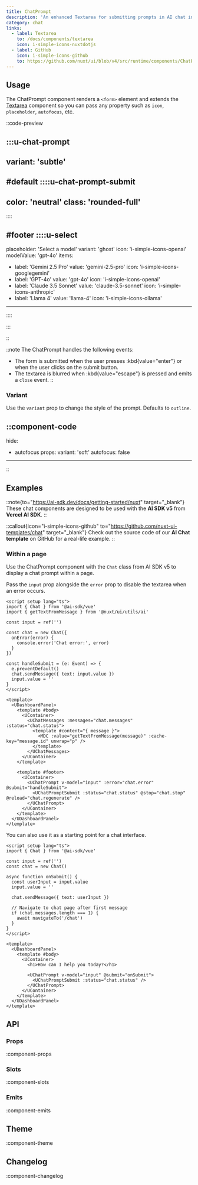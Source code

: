 ```yaml
---
title: ChatPrompt
description: 'An enhanced Textarea for submitting prompts in AI chat interfaces.'
category: chat
links:
  - label: Textarea
    to: /docs/components/textarea
    icon: i-simple-icons-nuxtdotjs
  - label: GitHub
    icon: i-simple-icons-github
    to: https://github.com/nuxt/ui/blob/v4/src/runtime/components/ChatPrompt.vue
---
```


## Usage

The ChatPrompt component renders a `<form>` element and extends the [Textarea](/docs/components/textarea) component so you can pass any property such as `icon`, `placeholder`, `autofocus`, etc.

::code-preview

:::u-chat-prompt
---
variant: 'subtle'
---

#default
::::u-chat-prompt-submit
---
color: 'neutral'
class: 'rounded-full'
---
::::

#footer
::::u-select
---
placeholder: 'Select a model'
variant: 'ghost'
icon: 'i-simple-icons-openai'
modelValue: 'gpt-4o'
items:
  - label: 'Gemini 2.5 Pro'
    value: 'gemini-2.5-pro'
    icon: 'i-simple-icons-googlegemini'
  - label: 'GPT-4o'
    value: 'gpt-4o'
    icon: 'i-simple-icons-openai'
  - label: 'Claude 3.5 Sonnet'
    value: 'claude-3.5-sonnet'
    icon: 'i-simple-icons-anthropic'
  - label: 'Llama 4'
    value: 'llama-4'
    icon: 'i-simple-icons-ollama'
---
::::

:::

::

::note
The ChatPrompt handles the following events:

- The form is submitted when the user presses :kbd{value="enter"} or when the user clicks on the submit button.
- The textarea is blurred when :kbd{value="escape"} is pressed and emits a `close` event.
::

### Variant

Use the `variant` prop to change the style of the prompt. Defaults to `outline`.

::component-code
---
hide:
  - autofocus
props:
  variant: 'soft'
  autofocus: false
---
::

## Examples

::note{to="https://ai-sdk.dev/docs/getting-started/nuxt" target="_blank"}
These chat components are designed to be used with the **AI SDK v5** from **Vercel AI SDK**.
::

::callout{icon="i-simple-icons-github" to="https://github.com/nuxt-ui-templates/chat" target="_blank"}
Check out the source code of our **AI Chat template** on GitHub for a real-life example.
::

### Within a page

Use the ChatPrompt component with the `Chat` class from AI SDK v5 to display a chat prompt within a page.

Pass the `input` prop alongside the `error` prop to disable the textarea when an error occurs.

```vue [pages/\[id\\].vue] {2-4,7,11-15,19}
<script setup lang="ts">
import { Chat } from '@ai-sdk/vue'
import { getTextFromMessage } from '@nuxt/ui/utils/ai'

const input = ref('')

const chat = new Chat({
  onError(error) {
    console.error('Chat error:', error)
  }
})

const handleSubmit = (e: Event) => {
  e.preventDefault()
  chat.sendMessage({ text: input.value })
  input.value = ''
}
</script>

<template>
  <UDashboardPanel>
    <template #body>
      <UContainer>
        <UChatMessages :messages="chat.messages" :status="chat.status">
          <template #content="{ message }">
            <MDC :value="getTextFromMessage(message)" :cache-key="message.id" unwrap="p" />
          </template>
        </UChatMessages>
      </UContainer>
    </template>

    <template #footer>
      <UContainer>
        <UChatPrompt v-model="input" :error="chat.error" @submit="handleSubmit">
          <UChatPromptSubmit :status="chat.status" @stop="chat.stop" @reload="chat.regenerate" />
        </UChatPrompt>
      </UContainer>
    </template>
  </UDashboardPanel>
</template>
```

You can also use it as a starting point for a chat interface.

```vue [pages/index.vue] {2,5,9-12}
<script setup lang="ts">
import { Chat } from '@ai-sdk/vue'

const input = ref('')
const chat = new Chat()

async function onSubmit() {
  const userInput = input.value
  input.value = ''

  chat.sendMessage({ text: userInput })

  // Navigate to chat page after first message
  if (chat.messages.length === 1) {
    await navigateTo('/chat')
  }
}
</script>

<template>
  <UDashboardPanel>
    <template #body>
      <UContainer>
        <h1>How can I help you today?</h1>

        <UChatPrompt v-model="input" @submit="onSubmit">
          <UChatPromptSubmit :status="chat.status" />
        </UChatPrompt>
      </UContainer>
    </template>
  </UDashboardPanel>
</template>
```

## API

### Props

:component-props

### Slots

:component-slots

### Emits

:component-emits

## Theme

:component-theme

## Changelog

:component-changelog
